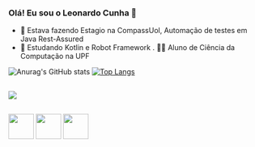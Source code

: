 ### Olá! Eu sou o Leonardo Cunha 👋



- 🔭 Estava fazendo Estagio na CompassUol, Automação de testes em Java Rest-Assured
- 🌱 Estudando Kotlin e Robot Framework
. 👨‍🎓 Aluno de Ciência da Computação na UPF

![Anurag's GitHub stats](https://github-readme-stats.vercel.app/api?username=leocunha2030&show_icons=true&theme=dark)
[![Top Langs](https://github-readme-stats.vercel.app/api/top-langs/?username=leocunha2030&layout=compact&theme=dark)](https://github.com/leocunha2030)

##

<div> 
 
  <a href="https://www.linkedin.com/in/leonardo-cezar-russi-cunha-34b5b1286/" target="_blank"><img src="https://img.shields.io/badge/-LinkedIn-%230077B5?style=for-the-badge&logo=linkedin&logoColor=white" target="_blank"></a> 
  
</div>

##

<img src="https://cdn.jsdelivr.net/gh/devicons/devicon/icons/python/python-original.svg" width="50" height="50" /> <img src="https://cdn.jsdelivr.net/gh/devicons/devicon/icons/kotlin/kotlin-original.svg" width="50" height="50" /> <img src="https://cdn.jsdelivr.net/gh/devicons/devicon/icons/java/java-original.svg" width="50" height="50" />



